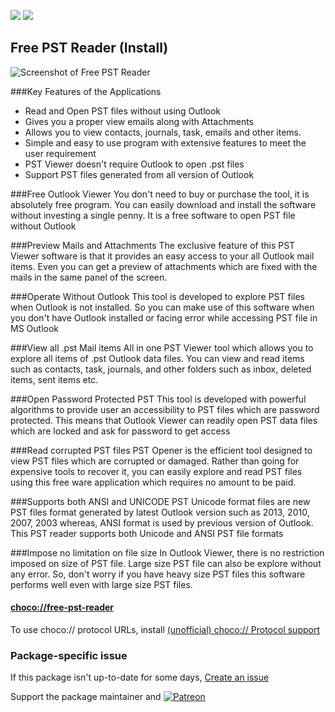 [![](https://img.shields.io/chocolatey/v/free-pst-reader?color=green&label=free-pst-reader)](https://chocolatey.org/packages/free-pst-reader) [![](https://img.shields.io/chocolatey/dt/free-pst-reader)](https://chocolatey.org/packages/free-pst-reader)

## Free PST Reader (Install)

![Screenshot of Free PST Reader](http://ost2pstware.com/img/guide/p-v4.png)

###Key Features of the Applications

* Read and Open PST files without using Outlook
* Gives you a proper view emails along with Attachments
* Allows you to view contacts, journals, task, emails and other items.
* Simple and easy to use program with extensive features to meet the user requirement
* PST Viewer doesn't require Outlook to open .pst files
* Support PST files generated from all version of Outlook

###Free Outlook Viewer
You don't need to buy or purchase the tool, it is absolutely free program. You can easily download and install the software without investing a single penny. It is a free software to open PST file without Outlook

###Preview Mails and Attachments
The exclusive feature of this PST Viewer software is that it provides an easy access to your all Outlook mail items. Even you can get a preview of attachments which are fixed with the mails in the same panel of the screen.

###Operate Without Outlook
This tool is developed to explore PST files when Outlook is not installed. So you can make use of this software when you don't have Outlook installed or facing error while accessing PST file in MS Outlook

###View all .pst Mail items
All in one PST Viewer tool which allows you to explore all items of .pst Outlook data files. You can view and read items such as contacts, task, journals, and other folders such as inbox, deleted items, sent items etc.

###Open Password Protected PST
This tool is developed with powerful algorithms to provide user an accessibility to PST files which are password protected. This means that Outlook Viewer can readily open PST data files which are locked and ask for password to get access

###Read corrupted PST files
PST Opener is the efficient tool designed to view PST files which are corrupted or damaged. Rather than going for expensive tools to recover it, you can easily explore and read PST files using this free ware application which requires no amount to be paid.

###Supports both ANSI and UNICODE PST
Unicode format files are new PST files format generated by latest Outlook version such as 2013, 2010, 2007, 2003 whereas, ANSI format is used by previous version of Outlook. This PST reader supports both Unicode and ANSI PST file formats

###Impose no limitation on file size
In Outlook Viewer, there is no restriction imposed on size of PST file. Large size PST file can also be explore without any error. So, don't worry if you have heavy size PST files this software performs well even with large size PST files.

#### [choco://free-pst-reader](choco://free-pst-reader)
To use choco:// protocol URLs, install [(unofficial) choco:// Protocol support ](https://chocolatey.org/packages/choco-protocol-support)

### Package-specific issue
If this package isn't up-to-date for some days, [Create an issue](https://github.com/tunisiano187/Chocolatey-packages/issues/new/choose)

Support the package maintainer and [![Patreon](https://cdn.jsdelivr.net/gh/tunisiano187/Chocolatey-packages@d15c4e19c709e7148588d4523ffc6dd3cd3c7e5e/icons/patreon.png)](https://www.patreon.com/tunisiano)
